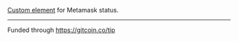 [Custom element](https://html.spec.whatwg.org/multipage/custom-elements.html) for Metamask status.

---

Funded through https://gitcoin.co/tip
